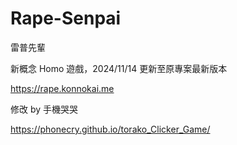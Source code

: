 # Rape-Senpai

雷普先輩

新概念 Homo 遊戲，2024/11/14 更新至原專案最新版本

https://rape.konnokai.me

修改 by 手機哭哭

https://phonecry.github.io/torako_Clicker_Game/
